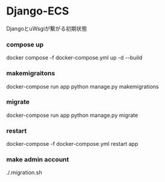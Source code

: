 # Django-ECS

DjangoとuWsgiが繋がる初期状態

### compose up
docker compose -f docker-compose.yml up -d --build

### makemigraitons
docker-compose run app python manage.py makemigrations

### migrate
docker-compose run app python manage.py migrate

### restart
docker-compose -f docker-compose.yml restart app

### make admin account
./.migration.sh
